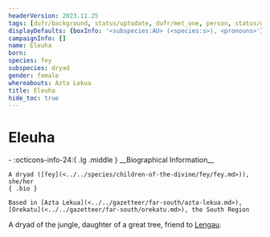 ```yaml
---
headerVersion: 2023.11.25
tags: [dufr/background, status/uptodate, dufr/met_one, person, status/unknown]
displayDefaults: {boxInfo: '<subspecies:AU> (<species:s>), <pronouns>'}
campaignInfo: []
name: Eleuha
born:
species: fey
subspecies: dryad
gender: female
whereabouts: Azta Lekua
title: Eleuha
hide_toc: true
---
```

# Eleuha
<div class="grid cards ext-narrow-margin ext-one-column" markdown>
- :octicons-info-24:{ .lg .middle } __Biographical Information__

    A dryad ([fey](<../../species/children-of-the-divine/fey/fey.md>)), she/her  
    { .bio }

    Based in [Azta Lekua](<../../gazetteer/far-south/azta-lekua.md>), [Orekatu](<../../gazetteer/far-south/orekatu.md>), the South Region
</div>


A dryad of the jungle, daughter of a great tree, friend to [Lengau](<../other-nonhumans/lengau.md>). 